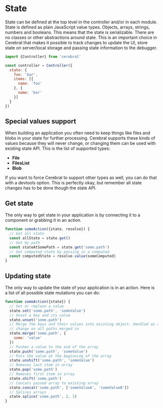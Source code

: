# State
State can be defined at the top level in the controller and/or in each module. State is defined as plain JavaScript value types. Objects, arrays, strings, numbers and booleans. This means that the state is serializable. There are no classes or other abstractions around state. This is an important choice in Cerebral that makes it possible to track changes to update the UI, store state on server/local storage and passing state information to the debugger.

```js
import {Controller} from 'cerebral'

const controller = Controller({
  state: {
    foo: 'bar',
    items: [{
      name: 'foo'
    }, {
      name: 'bar'
    }]
  }
})
```
## Special values support
When building an application you often need to keep things like files and blobs in your state for further processing. Cerebral supports these kinds of values because they will never change, or changing them can be used with existing state API. This is the list of supported types:

- **File**
- **FilesList**
- **Blob**

If you want to force Cerebral to support other types as well, you can do that with a devtools option. This is perfectly okay, but remember all state changes has to be done though the state API.

## Get state
The only way to get state in your application is by connecting it to a component or grabbing it in an action.

```js
function someAction({state, resolve}) {
  // Get all state
  const allState = state.get()
  // Get by path
  const stateAtSomePath = state.get('some.path')
  // Get computed state by passing in a computed
  const computedState = resolve.value(someComputed)
}
```


## Updating state
The only way to update the state of your application is in an action. Here is a list of all possible state mutations you can do:

```js
function someAction({state}) {
  // Set or replace a value
  state.set('some.path', 'someValue')
  // Unset a key and its value
  state.unset('some.path')
  // Merge the keys and their values into existing object. Handled as a
  // change on all paths merged in
  state.merge('some.path', {
    some: 'value'
  })
  // Pushes a value to the end of the array
  state.push('some.path', 'someValue')
  // Puts the value at the beginning of the array
  state.unshift('some.path', 'someValue')
  // Removes last item in array
  state.pop('some.path')
  // Removes first item in array
  state.shift('some.path')
  // Concats passed array to existing array
  state.concat('some.path', ['someValueA', 'someValueB'])
  // Splices arrays
  state.splice('some.path', 2, 1)
}
```
